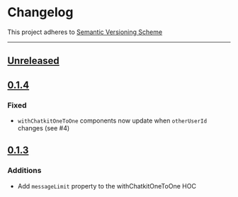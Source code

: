 # Changelog

This project adheres to [Semantic Versioning Scheme](http://semver.org)

---

## [Unreleased](https://github.com/pusher/chatkit-client-react/compare/0.1.4...HEAD)

## [0.1.4](https://github.com/pusher/chatkit-client-react/compare/0.1.3...0.1.4)
### Fixed

- `withChatkitOneToOne` components now update when `otherUserId` changes (see #4)

## [0.1.3](https://github.com/pusher/chatkit-client-react/compare/0.1.2...0.1.3)
### Additions

- Add `messageLimit` property to the withChatkitOneToOne HOC
